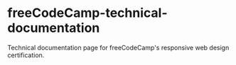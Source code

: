 # freeCodeCamp-technical-documentation
Technical documentation page for freeCodeCamp's responsive web design certification.
